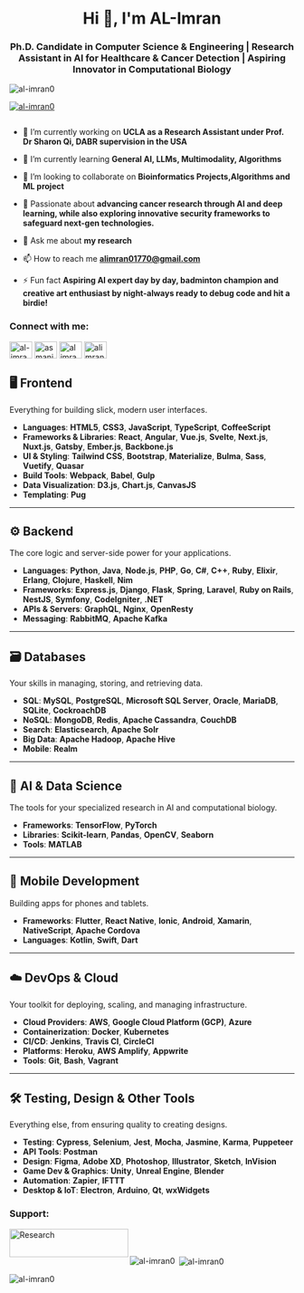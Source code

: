 <h1 align="center">Hi 👋, I'm AL-Imran</h1>
<h3 align="center">Ph.D. Candidate in Computer Science & Engineering | Research Assistant in AI for Healthcare & Cancer Detection | Aspiring Innovator in Computational Biology</h3>

<p align="left"> <img src="https://komarev.com/ghpvc/?username=al-imran0&label=Profile%20views&color=0e75b6&style=flat" alt="al-imran0" /> </p>

<p align="left"> <a href="https://github.com/ryo-ma/github-profile-trophy"><img src="https://github-profile-trophy.vercel.app/?username=al-imran0" alt="al-imran0" /></a> </p>

<p align="left"> <a href="https://twitter.com/" target="blank"><img src="https://img.shields.io/twitter/follow/?logo=twitter&style=for-the-badge" alt="" /></a> </p>

- 🔭 I’m currently working on **UCLA as a Research Assistant under Prof. Dr Sharon Qi, DABR supervision in the USA**

- 🌱 I’m currently learning **General AI, LLMs, Multimodality, Algorithms**

- 👯 I’m looking to collaborate on **Bioinformatics Projects,Algorithms and ML project**

- 🤝 Passionate about **advancing cancer research through AI and deep learning, while also exploring innovative security frameworks to safeguard next-gen technologies.**

- 💬 Ask me about **my research**

- 📫 How to reach me **alimran01770@gmail.com**

- ⚡ Fun fact **Aspiring AI expert day by day, badminton champion and creative art enthusiast by night-always ready to debug code and hit a birdie!**

<h3 align="left">Connect with me:</h3>
<p align="left">
<a href="https://linkedin.com/in/al-imran-b3b98a239" target="blank"><img align="center" src="https://raw.githubusercontent.com/rahuldkjain/github-profile-readme-generator/master/src/images/icons/Social/linked-in-alt.svg" alt="al-imran-b3b98a239" height="30" width="40" /></a>
<a href="https://kaggle.com/asmanimran" target="blank"><img align="center" src="https://raw.githubusercontent.com/rahuldkjain/github-profile-readme-generator/master/src/images/icons/Social/kaggle.svg" alt="asmanimran" height="30" width="40" /></a>
<a href="https://fb.com/al imran" target="blank"><img align="center" src="https://raw.githubusercontent.com/rahuldkjain/github-profile-readme-generator/master/src/images/icons/Social/facebook.svg" alt="al imran" height="30" width="40" /></a>
<a href="https://instagram.com/alimran0712" target="blank"><img align="center" src="https://raw.githubusercontent.com/rahuldkjain/github-profile-readme-generator/master/src/images/icons/Social/instagram.svg" alt="alimran0712" height="30" width="40" /></a>
</p>

## 🖥️ Frontend
Everything for building slick, modern user interfaces.

* **Languages**: **HTML5**, **CSS3**, **JavaScript**, **TypeScript**, **CoffeeScript**
* **Frameworks & Libraries**: **React**, **Angular**, **Vue.js**, **Svelte**, **Next.js**, **Nuxt.js**, **Gatsby**, **Ember.js**, **Backbone.js**
* **UI & Styling**: **Tailwind CSS**, **Bootstrap**, **Materialize**, **Bulma**, **Sass**, **Vuetify**, **Quasar**
* **Build Tools**: **Webpack**, **Babel**, **Gulp**
* **Data Visualization**: **D3.js**, **Chart.js**, **CanvasJS**
* **Templating**: **Pug**

---

## ⚙️ Backend
The core logic and server-side power for your applications.

* **Languages**: **Python**, **Java**, **Node.js**, **PHP**, **Go**, **C#**, **C++**, **Ruby**, **Elixir**, **Erlang**, **Clojure**, **Haskell**, **Nim**
* **Frameworks**: **Express.js**, **Django**, **Flask**, **Spring**, **Laravel**, **Ruby on Rails**, **NestJS**, **Symfony**, **CodeIgniter**, **.NET**
* **APIs & Servers**: **GraphQL**, **Nginx**, **OpenResty**
* **Messaging**: **RabbitMQ**, **Apache Kafka**

---

## 🗃️ Databases
Your skills in managing, storing, and retrieving data.

* **SQL**: **MySQL**, **PostgreSQL**, **Microsoft SQL Server**, **Oracle**, **MariaDB**, **SQLite**, **CockroachDB**
* **NoSQL**: **MongoDB**, **Redis**, **Apache Cassandra**, **CouchDB**
* **Search**: **Elasticsearch**, **Apache Solr**
* **Big Data**: **Apache Hadoop**, **Apache Hive**
* **Mobile**: **Realm**

---

## 🤖 AI & Data Science
The tools for your specialized research in AI and computational biology.

* **Frameworks**: **TensorFlow**, **PyTorch**
* **Libraries**: **Scikit-learn**, **Pandas**, **OpenCV**, **Seaborn**
* **Tools**: **MATLAB**

---

## 📱 Mobile Development
Building apps for phones and tablets.

* **Frameworks**: **Flutter**, **React Native**, **Ionic**, **Android**, **Xamarin**, **NativeScript**, **Apache Cordova**
* **Languages**: **Kotlin**, **Swift**, **Dart**

---

## ☁️ DevOps & Cloud
Your toolkit for deploying, scaling, and managing infrastructure.

* **Cloud Providers**: **AWS**, **Google Cloud Platform (GCP)**, **Azure**
* **Containerization**: **Docker**, **Kubernetes**
* **CI/CD**: **Jenkins**, **Travis CI**, **CircleCI**
* **Platforms**: **Heroku**, **AWS Amplify**, **Appwrite**
* **Tools**: **Git**, **Bash**, **Vagrant**

---

## 🛠️ Testing, Design & Other Tools
Everything else, from ensuring quality to creating designs.

* **Testing**: **Cypress**, **Selenium**, **Jest**, **Mocha**, **Jasmine**, **Karma**, **Puppeteer**
* **API Tools**: **Postman**
* **Design**: **Figma**, **Adobe XD**, **Photoshop**, **Illustrator**, **Sketch**, **InVision**
* **Game Dev & Graphics**: **Unity**, **Unreal Engine**, **Blender**
* **Automation**: **Zapier**, **IFTTT**
* **Desktop & IoT**: **Electron**, **Arduino**, **Qt**, **wxWidgets**

<h3 align="left">Support:</h3>
<p><a href="https://www.buymeacoffee.com/Research"> <img align="left" src="https://cdn.buymeacoffee.com/buttons/v2/default-yellow.png" height="50" width="210" alt="Research" /></a></p><br><br>

<p><img align="left" src="https://github-readme-stats.vercel.app/api/top-langs?username=al-imran0&show_icons=true&locale=en&layout=compact" alt="al-imran0" /></p>

<p>&nbsp;<img align="center" src="https://github-readme-stats.vercel.app/api?username=al-imran0&show_icons=true&locale=en" alt="al-imran0" /></p>

<p><img align="center" src="https://github-readme-streak-stats.herokuapp.com/?user=al-imran0&" alt="al-imran0" /></p>

